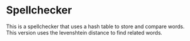 # Spellchecker
This is a spellchecker that uses a hash table to store and compare words.
This version uses the levenshtein distance to find related words. 
